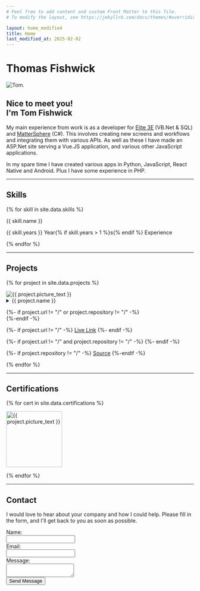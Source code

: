 ```yaml
---
# Feel free to add content and custom Front Matter to this file.
# To modify the layout, see https://jekyllrb.com/docs/themes/#overriding-theme-defaults

layout: home_modified
title: Home
last_modified_at: 2025-02-02
---
```


<script src="/assets/js/snow.js" async></script>

<h1 class="centertext">Thomas Fishwick</h1>

<div class="top-group">

<picture class="imgmain">
    <source srcset="/assets/images/tom.webp" type="image/webp">
    <source srcset="{{ site.photo }}" type="image/jpg" >
    <img src="{{ site.photo }}" alt="Tom.">
</picture>

<div class="inner-group">

<h2>Nice to meet you!<br>I'm Tom Fishwick</h2>

<p>My main experience from work is as a developer for <a href="https://www.elite.com/3e/" target="_blank" rel="noopener noreferrer">Elite 3E</a> (VB.Net & SQL) and <a href="https://www.elite.com/3e/matter-management/" target="_blank" rel="noopener noreferrer">MatterSphere</a> (C#). This involves creating new screens and workflows and integrating them with various APIs. As well as these I have made an ASP.Net site serving a Vue.JS application, and various other JavaScript applications.</P>

<p>In my spare time I have created various apps in Python, JavaScript, React Native and Android. Plus I have some experience in PHP.</p>

</div>

</div>

<hr>

## Skills

<div class="skills-container">

{% for skill in site.data.skills %}

<div class="skills-card">
<p>{{ skill.name }}</p>
<p>{{ skill.years }} Year{% if skill.years > 1 %}s{% endif %} Experience</p>
</div>

{% endfor %}

</div>

<hr>

## Projects

<div class="project-container">

{% for project in site.data.projects %}

<div class="project-tile">
<picture class="borderimage">
    <source srcset="/assets/images/{{ project.picture }}.webp" type="image/webp" loading="lazy">
    <source srcset="/assets/images/{{ project.picture }}.jpg" type="image/jpeg" loading="lazy">
    <img src="/assets/images/{{ project.picture }}.jpg" alt="{{ project.picture_text }}" class="borderimage" loading="lazy">
</picture>
<!-- <img src="/assets/images/{{ project.picture }}.jpg" alt="{{ project.picture_text }}" class="borderimage"> -->

<details>
    <summary>{{ project.name }}</summary>
    <pre style="text-wrap: wrap;">{{ project.description }}</pre>
</details>

{%- if project.url != "/" or project.repository != "/" -%}
<br>
{%-endif -%}

{%- if project.url != "/" -%}
<a href="{{project.url}}" target="_blank" rel="noreferrer noopener">Live Link</a>
{%- endif -%}

{%- if project.url != "/" and project.repository != "/" -%}
<span> </span>
{%- endif -%}

{%- if project.repository != "/" -%}
<a href="https://github.com/SL477/{{project.repository}}" target="_blank" rel="noreferrer noopener">Source</a>
{%-endif -%}

</div>

{% endfor %}

</div>

<hr>

## Certifications

<div class="project-container">

{% for cert in site.data.certifications %}

<a href="https://www.credly.com/badges/{{cert.id}}/public_url" target="_blank" rel="noreferrer noopener">
    <picture>
    <source srcset="/assets/images/{{cert.src}}.webp" type="image/webp" width="150" height="150" loading="lazy">
    <source srcset="/assets/images/{{cert.src}}.png" type="image/png" width="150" height="150" loading="lazy">
    <img src="/assets/images/{{cert.src}}.png" alt="{{ project.picture_text }}" width="150" height="150" loading="lazy">
</picture>
</a>

{% endfor %}

</div>

<hr>

## Contact

<div id="contact-container">
    <p id="contact-text">
    I would love to hear about your company and how I could help. Please fill in the form, and I'll get back to you as soon as possible.
    </p>

<form action="https://link477255648240.wordpress.com/contact/" method="post" id="contact-form">
    <div class="mb-3 row">
        <label for="g32-name" class="col-sm-3 col-form-label">Name:</label>
        <div class="col-sm-9">
            <input type="text" name="g32-name" required id="g32-name" class="form-control">
        </div>
    </div>
    <div class="mb-3 row">
        <label for="g32-email" class="col-sm-3 col-form-label">Email:</label>
        <div class="col-sm-9">
            <input type="email" name="g32-email" required id="g32-email" class="form-control">
        </div>
    </div>
    <div class="mb-3 row">
        <label for="g32-message" class="col-sm-3 col-form-label">Message:</label>
        <div class="col-sm-9">
            <textarea name="g32-message" id="g32-message" class="form-control" rows="2"></textarea>
        </div>
    </div>
    <button type="submit" class="btn btn-primary mb-3">Send Message</button>
</form>
</div>

